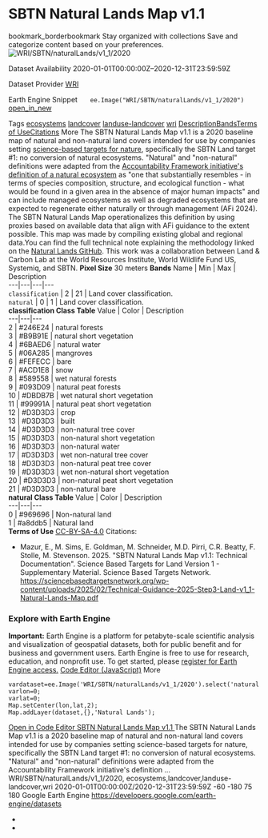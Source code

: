  
#  SBTN Natural Lands Map v1.1 
bookmark_borderbookmark Stay organized with collections  Save and categorize content based on your preferences.
![WRI/SBTN/naturalLands/v1_1/2020](https://developers.google.com/earth-engine/datasets/images/WRI/WRI_SBTN_naturalLands_v1_1_2020_sample.png) 

Dataset Availability
    2020-01-01T00:00:00Z–2020-12-31T23:59:59Z 

Dataset Provider
     [ WRI ](https://github.com/wri/natural-lands-map/tree/main) 

Earth Engine Snippet
     `    ee.Image("WRI/SBTN/naturalLands/v1_1/2020")   ` [ open_in_new ](https://code.earthengine.google.com/?scriptPath=Examples:Datasets/WRI/WRI_SBTN_naturalLands_v1_1_2020) 

Tags
     [ecosystems](https://developers.google.com/earth-engine/datasets/tags/ecosystems) [landcover](https://developers.google.com/earth-engine/datasets/tags/landcover) [landuse-landcover](https://developers.google.com/earth-engine/datasets/tags/landuse-landcover) [wri](https://developers.google.com/earth-engine/datasets/tags/wri)
[Description](https://developers.google.com/earth-engine/datasets/catalog/WRI_SBTN_naturalLands_v1_1_2020#description)[Bands](https://developers.google.com/earth-engine/datasets/catalog/WRI_SBTN_naturalLands_v1_1_2020#bands)[Terms of Use](https://developers.google.com/earth-engine/datasets/catalog/WRI_SBTN_naturalLands_v1_1_2020#terms-of-use)[Citations](https://developers.google.com/earth-engine/datasets/catalog/WRI_SBTN_naturalLands_v1_1_2020#citations) More
The SBTN Natural Lands Map v1.1 is a 2020 baseline map of natural and non-natural land covers intended for use by companies setting [science-based targets for nature](https://sciencebasedtargetsnetwork.org/companies/take-action/), specifically the SBTN Land target #1: no conversion of natural ecosystems.
"Natural" and "non-natural" definitions were adapted from the [Accountability Framework initiative's definition of a natural ecosystem](https://accountability-framework.org/use-the-accountability-framework/definitions/natural-ecosystem/) as "one that substantially resembles - in terms of species composition, structure, and ecological function - what would be found in a given area in the absence of major human impacts" and can include managed ecosystems as well as degraded ecosystems that are expected to regenerate either naturally or through management (AFi 2024). The SBTN Natural Lands Map operationalizes this definition by using proxies based on available data that align with AFi guidance to the extent possible.
This map was made by compiling existing global and regional data.You can find the full technical note explaining the methodology linked on the [Natural Lands GitHub](https://github.com/wri/natural-lands-map). This work was a collaboration between Land & Carbon Lab at the World Resources Institute, World Wildlife Fund US, Systemiq, and SBTN.
**Pixel Size** 30 meters 
**Bands**
Name | Min | Max | Description  
---|---|---|---  
`classification` |  2  |  21  | Land cover classification.  
`natural` |  0  |  1  | Land cover classification.  
**classification Class Table**
Value | Color | Description  
---|---|---  
2 | #246E24 | natural forests  
3 | #B9B91E | natural short vegetation  
4 | #6BAED6 | natural water  
5 | #06A285 | mangroves  
6 | #FEFECC | bare  
7 | #ACD1E8 | snow  
8 | #589558 | wet natural forests  
9 | #093D09 | natural peat forests  
10 | #DBDB7B | wet natural short vegetation  
11 | #99991A | natural peat short vegetation  
12 | #D3D3D3 | crop  
13 | #D3D3D3 | built  
14 | #D3D3D3 | non-natural tree cover  
15 | #D3D3D3 | non-natural short vegetation  
16 | #D3D3D3 | non-natural water  
17 | #D3D3D3 | wet non-natural tree cover  
18 | #D3D3D3 | non-natural peat tree cover  
19 | #D3D3D3 | wet non-natural short vegetation  
20 | #D3D3D3 | non-natural peat short vegetation  
21 | #D3D3D3 | non-natural bare  
**natural Class Table**
Value | Color | Description  
---|---|---  
0 | #969696 | Non-natural land  
1 | #a8ddb5 | Natural land  
**Terms of Use**
[CC-BY-SA-4.0](https://spdx.org/licenses/CC-BY-SA-4.0.html)
Citations:
  * Mazur, E., M. Sims, E. Goldman, M. Schneider, M.D. Pirri, C.R. Beatty, F. Stolle, M. Stevenson. 2025. "SBTN Natural Lands Map v1.1: Technical Documentation". Science Based Targets for Land Version 1 - Supplementary Material. Science Based Targets Network. <https://sciencebasedtargetsnetwork.org/wp-content/uploads/2025/02/Technical-Guidance-2025-Step3-Land-v1_1-Natural-Lands-Map.pdf>


### Explore with Earth Engine
**Important:** Earth Engine is a platform for petabyte-scale scientific analysis and visualization of geospatial datasets, both for public benefit and for business and government users. Earth Engine is free to use for research, education, and nonprofit use. To get started, please [register for Earth Engine access.](https://console.cloud.google.com/earth-engine)
[Code Editor (JavaScript)](https://developers.google.com/earth-engine/datasets/catalog/WRI_SBTN_naturalLands_v1_1_2020#code-editor-javascript-sample) More
```
vardataset=ee.Image('WRI/SBTN/naturalLands/v1_1/2020').select('natural');
varlon=0;
varlat=0;
Map.setCenter(lon,lat,2);
Map.addLayer(dataset,{},'Natural Lands');
```
[ Open in Code Editor ](https://code.earthengine.google.com/?scriptPath=Examples:Datasets/WRI/WRI_SBTN_naturalLands_v1_1_2020)
[ SBTN Natural Lands Map v1.1 ](https://developers.google.com/earth-engine/datasets/catalog/WRI_SBTN_naturalLands_v1_1_2020)
The SBTN Natural Lands Map v1.1 is a 2020 baseline map of natural and non-natural land covers intended for use by companies setting science-based targets for nature, specifically the SBTN Land target #1: no conversion of natural ecosystems. "Natural" and "non-natural" definitions were adapted from the Accountability Framework initiative's definition …
WRI/SBTN/naturalLands/v1_1/2020, ecosystems,landcover,landuse-landcover,wri 
2020-01-01T00:00:00Z/2020-12-31T23:59:59Z
-60 -180 75 180 
Google Earth Engine
https://developers.google.com/earth-engine/datasets
  * [ ](https://doi.org/https://github.com/wri/natural-lands-map/tree/main)
  * [ ](https://doi.org/https://developers.google.com/earth-engine/datasets/catalog/WRI_SBTN_naturalLands_v1_1_2020)



